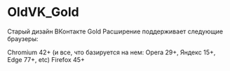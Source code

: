 # OldVK_Gold
   Старый дизайн ВКонтакте Gold Расширение поддерживает следующие браузеры:
   
   Chromium 42+ (и все, что базируется на нем: Opera 29+, Яндекс 15+, Edge 77+, etc)
   Firefox 45+
